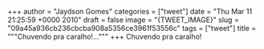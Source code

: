 
+++
author = "Jaydson Gomes"
categories = ["tweet"]
date = "Thu Mar 11 21:25:59 +0000 2010"
draft = false
image = "{TWEET_IMAGE}"
slug = "09a45a936cb236cbcba908a5356ce3961f53556c"
tags = ["tweet"]
title = """Chuvendo pra caralho!..."""
+++
Chuvendo pra caralho!
